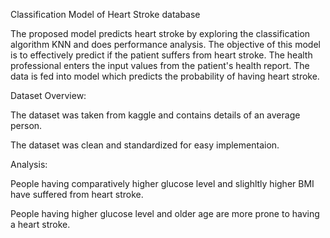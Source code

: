 Classification Model of Heart Stroke database

The proposed model predicts heart stroke by exploring the  classification algorithm KNN and does
performance analysis. The objective of this model is to effectively predict if the patient suffers from heart stroke. The health
professional enters the input values from the patient's health report. The data is fed into model which predicts the probability of
having heart stroke.


Dataset Overview:

The dataset was taken from kaggle and contains details of an average person.

The dataset was clean and standardized for easy implementaion.


Analysis:

People having comparatively higher glucose level and slighltly higher BMI have suffered from heart stroke.

People having higher glucose level and older age are more prone to having a heart stroke.

